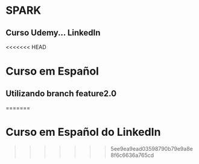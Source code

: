 # SPARK

## Curso Udemy... LinkedIn

<<<<<<< HEAD
# Curso em Español
## Utilizando branch feature2.0
=======
# Curso em Español do LinkedIn
>>>>>>> 5ee9ea9ead03598790b79e9a8e8f6c6636a765cd
